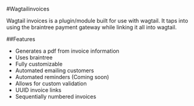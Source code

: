 #Wagtailinvoices

Wagtail invoices is a plugin/module built for use with wagtail. It taps into using the braintree payment gateway while linking it all into wagtail.

##Features
+ Generates a pdf from invoice information 
+ Uses braintree
+ Fully customizable 
+ Automated emailing customers
+ Automated reminders (Coming soon)
+ Allows for custom validation
+ UUID invoice links
+ Sequentially numbered invoices

